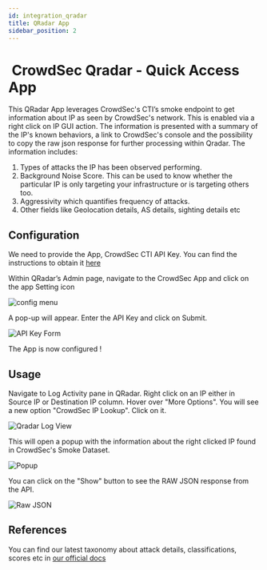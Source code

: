 ```yaml
---
id: integration_qradar
title: QRadar App
sidebar_position: 2
---
```



#  CrowdSec Qradar - Quick Access App

This QRadar App leverages CrowdSec's CTI’s smoke endpoint to get information about IP as seen by CrowdSec's network. This is enabled via a right click on IP GUI action. The information is presented with a summary of the IP's known behaviors, a link to CrowdSec's console and the possibility to copy the raw json response for further processing within Qradar. The information includes:

1. Types of attacks the IP has been observed performing.
2. Background Noise Score. This can be used to know whether the particular IP is only targeting your infrastructure or is targeting others too.
3. Aggressivity which quantifies frequency of attacks.
4. Other fields like Geolocation details, AS details, sighting details etc


## Configuration

We need to provide the App, CrowdSec CTI API Key. You can find the instructions to obtain it [here](https://docs.crowdsec.net/docs/next/cti_api/getting_started)

Within QRadar’s Admin page, navigate to the CrowdSec App and click on the app Setting icon

![config menu](/img/qradar/config_menu.png)

A pop-up will appear. Enter the API Key and click on Submit.

![API Key Form](/img/qradar/api_key_form.png)

The App is now configured !


## Usage

Navigate to Log Activity pane in QRadar. Right click on an IP either in Source IP or Destination IP column. Hover over "More Options". You will see a new option "CrowdSec IP Lookup". Click on it.

![Qradar Log View](/img/qradar/log_view.png)

This will open a popup with the information about the right clicked IP found in CrowdSec's Smoke Dataset.

![Popup](/img/qradar/popup.png)

You can click on the "Show" button to see the RAW JSON response from the API.

![Raw JSON](/img/qradar/raw_json.png)


## References

You can find our latest taxonomy about attack details, classifications, scores etc in [our official docs](https://docs.crowdsec.net/docs/next/cti_api/taxonomy)
